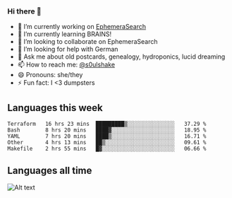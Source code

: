 ### Hi there 👋

<!--
**soulshake/soulshake** is a ✨ _special_ ✨ repository because its `README.md` (this file) appears on your GitHub profile.

Here are some ideas to get you started:

- 🔭 I’m currently working on ...
- 🌱 I’m currently learning ...
- 👯 I’m looking to collaborate on ...
- 🤔 I’m looking for help with ...
- 💬 Ask me about ...
- 📫 How to reach me: ...
- 😄 Pronouns: ...
- ⚡ Fun fact: ...
-->


- 🔭 I’m currently working on [EphemeraSearch](https://www.ephemerasearch.com/)
- 🌱 I’m currently learning BRAINS!
- 👯 I’m looking to collaborate on EphemeraSearch
- 🤔 I’m looking for help with German
- 💬 Ask me about old postcards, genealogy, hydroponics, lucid dreaming
- 📫 How to reach me: [@s0ulshake](https://twitter.com/soulshake)
- 😄 Pronouns: she/they
- ⚡ Fun fact: I <3 dumpsters

## Languages this week

<!--START_SECTION:waka-->
```text
Terraform   16 hrs 23 mins  █████████▒░░░░░░░░░░░░░░░   37.29 % 
Bash        8 hrs 20 mins   ████▓░░░░░░░░░░░░░░░░░░░░   18.95 % 
YAML        7 hrs 20 mins   ████▒░░░░░░░░░░░░░░░░░░░░   16.71 % 
Other       4 hrs 13 mins   ██▒░░░░░░░░░░░░░░░░░░░░░░   09.61 % 
Makefile    2 hrs 55 mins   █▓░░░░░░░░░░░░░░░░░░░░░░░   06.66 % 
```
<!--END_SECTION:waka-->

## Languages all time
![Alt text](https://wakatime.com/share/@aj/6aa10b67-a5e9-4fb1-acaf-8692f4385172.svg)
